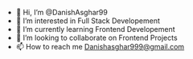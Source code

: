 - 👋 Hi, I’m @DanishAsghar99
- 👀 I’m interested in Full Stack Developement
- 🌱 I’m currently learning Frontend Developement
- 💞️ I’m looking to collaborate on Frontend Projects
- 📫 How to reach me Danishasghar999@gmail.com

<!---
DanishAsghar99/DanishAsghar99 is a ✨ special ✨ repository because its `README.md` (this file) appears on your GitHub profile.
You can click the Preview link to take a look at your changes.
--->
